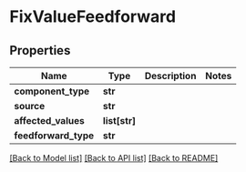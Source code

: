 # FixValueFeedforward

## Properties
Name | Type | Description | Notes
------------ | ------------- | ------------- | -------------
**component_type** | **str** |  | 
**source** | **str** |  | 
**affected_values** | **list[str]** |  | 
**feedforward_type** | **str** |  | 

[[Back to Model list]](../README.md#documentation-for-models) [[Back to API list]](../README.md#documentation-for-api-endpoints) [[Back to README]](../README.md)

